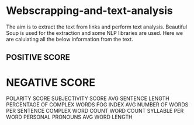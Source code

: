 # Webscrapping-and-text-analysis
The aim is to extract the text from links and perform text analysis. Beautiful Soup is used for the extraction and some NLP libraries are used. 
Here we are calulating all the below information from the text.
## POSITIVE SCORE 
# NEGATIVE SCORE
POLARITY SCORE
SUBJECTIVITY SCORE
AVG SENTENCE LENGTH
PERCENTAGE OF COMPLEX WORDS
FOG INDEX
AVG NUMBER OF WORDS PER SENTENCE
COMPLEX WORD COUNT
WORD COUNT
SYLLABLE PER WORD
PERSONAL PRONOUNS
AVG WORD LENGTH
